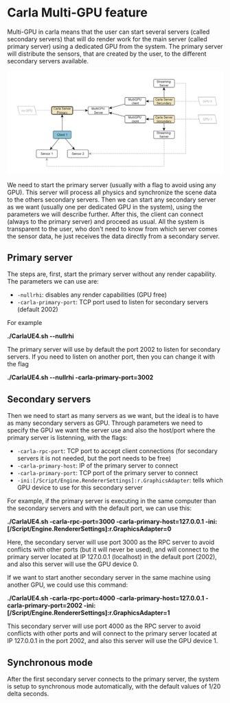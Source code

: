 # Carla Multi-GPU feature

Multi-GPU in carla means that the user can  start several servers (called secondary servers) that will do render work for the main server (called primary server) using a dedicated GPU from the system. The primary server will distribute the sensors, that are created by the user, to the different secondary servers available.

![Multi-GPU example with 2 secondary servers](img/multigpu-example.png)

We need to start the primary server (usually with a flag to avoid using any GPU). This server will process all physics and synchronize the scene data to the others secondary servers. Then we can start any secondary server as we want (usually one per dedicated GPU in the system), using the parameters we will describe further. After this, the client can connect (always to the primary server) and proceed as usual.
All the system is transparent to the user, who don't need to know from which server comes the sensor data, he just receives the data directly from a secondary server.

## Primary server

The steps are, first, start the primary server without any render capability.
The parameters we can use are:
* `-nullrhi`: disables any render capabilities (GPU free)
* `-carla-primary-port`: TCP port used to listen for secondary servers (default 2002)

For example

**./CarlaUE4.sh --nullrhi**

The primary server will use by default the port 2002 to listen for secondary servers. If you need to listen on another port, then you can change it with the flag

**./CarlaUE4.sh --nullrhi -carla-primary-port=3002**

## Secondary servers

Then we need to start as many servers as we want, but the ideal is to have as many secondary servers as GPU. Through parameters we need to specify the GPU we want the server use and also the host/port where the primary server is listenning, with the flags:
  * `-carla-rpc-port`: TCP port to accept client connections (for secondary servers it is not needed, but the port needs to be free)
  * `-carla-primary-host`: IP of the primary server to connect
  * `-carla-primary-port`: TCP port of the primary server to connect
  * `-ini:[/Script/Engine.RendererSettings]:r.GraphicsAdapter`: tells which GPU device to use for this secondary server

For example, if the primary server is executing in the same computer than the secondary servers and with the default port, we can use this:

**./CarlaUE4.sh -carla-rpc-port=3000 -carla-primary-host=127.0.0.1 -ini:[/Script/Engine.RendererSettings]:r.GraphicsAdapter=0**

Here, the secondary server will use port 3000 as the RPC server to avoid conflicts with other ports (but it will never be used), and will connect to the primary server located at IP 127.0.0.1 (localhost) in the default port (2002), and also this server will use the GPU device 0.

If we want to start another secondary server in the same machine using another GPU, we could use this command:

**./CarlaUE4.sh -carla-rpc-port=4000 -carla-primary-host=127.0.0.1 -carla-primary-port=2002 -ini:[/Script/Engine.RendererSettings]:r.GraphicsAdapter=1**

This secondary server will use port 4000 as the RPC server to avoid conflicts with other ports and will connect to the primary server located at IP 127.0.0.1 in the port 2002, and also this server will use the GPU device 1.

## Synchronous mode

After the first secondary server connects to the primary server, the system is setup to synchronous mode automatically, with the default values of 1/20 delta seconds.


